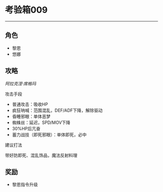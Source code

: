 # 考验箱009

---

## 角色

- 黎恩
- 悠娜

## 攻略

*阿拉克涅·席格玛*

攻击手段
- 普通攻击：吸收HP
- 疯狂呐喊：范围混乱，DEF/ADF下降，解除驱动
- 昏睡邪眼：单体恶梦
- 蜘蛛丝：延迟，SPD/MOV下降
- 30%HP后亢奋
- 蓄力战技（即死邪眼）：单体即死，必中

建议打法

带好防即死、混乱饰品，魔法反射料理

## 奖励

- 黎恩指令升级